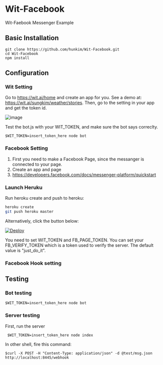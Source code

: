 # Wit-Facebook
Wit-Faebook Messenger Example 
## Basic Installation
 ```
git clone https://github.com/hunkim/Wit-Facebook.git
cd Wit-Facebook
npm install
 ```

## Configuration 
### Wit Setting
Go to https://wit.ai/home and create an app for you. See a demo at: https://wit.ai/sungkim/weather/stories.
Then, go to the setting in your app and get the token id. 

![image](https://cloud.githubusercontent.com/assets/901975/14749703/a88113de-08f3-11e6-834d-6ea1f5b929ae.png)

Test the bot.js with your WIT_TOKEN, and make sure the bot says correclty.
 ```
 $WIT_TOKEN=insert_token_here node bot 
 ```
### Facebook Setting
1. First you need to make a Facebook Page, since the messanger is connected to your page.
2. Create an app and page
3. https://developers.facebook.com/docs/messenger-platform/quickstart
### Launch Heruku 

Run heroku create and push to heroku:
```bash
heroku create
git push heroku master
```

Alternatively, click the button below:

[![Deploy](https://www.herokucdn.com/deploy/button.svg)](https://heroku.com/deploy)

You need to set WIT_TOKEN and FB_PAGE_TOKEN. You can set your FB_VERIFY_TOKEN which is a token used to verify the server. The default value is "just_do_it".

### Facebook Hook setting

## Testing
### Bot testing
 ```
 $WIT_TOKEN=insert_token_here node bot 
 ```

### Server testing
First, run the server
```
 $WIT_TOKEN=insert_token_here node index 
 ```
 In other shell, fire this command:
 ```
 $curl -X POST -H "Content-Type: application/json" -d @test/msg.json http://localhost:8445/webhook
```
 
 

